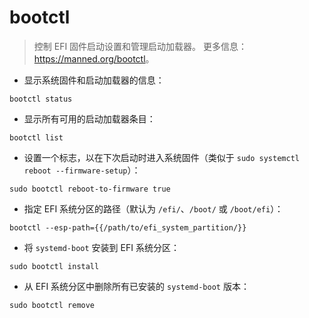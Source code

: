 # bootctl

> 控制 EFI 固件启动设置和管理启动加载器。
> 更多信息：<https://manned.org/bootctl>。

- 显示系统固件和启动加载器的信息：

`bootctl status`

- 显示所有可用的启动加载器条目：

`bootctl list`

- 设置一个标志，以在下次启动时进入系统固件（类似于 `sudo systemctl reboot --firmware-setup`）：

`sudo bootctl reboot-to-firmware true`

- 指定 EFI 系统分区的路径（默认为 `/efi/`、`/boot/` 或 `/boot/efi`）：

`bootctl --esp-path={{/path/to/efi_system_partition/}}`

- 将 `systemd-boot` 安装到 EFI 系统分区：

`sudo bootctl install`

- 从 EFI 系统分区中删除所有已安装的 `systemd-boot` 版本：

`sudo bootctl remove`